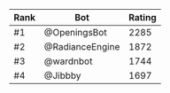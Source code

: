 Rank|Bot|Rating
---|---|---
#1|@OpeningsBot|2285
#2|@RadianceEngine|1872
#3|@wardnbot|1744
#4|@Jibbby|1697
